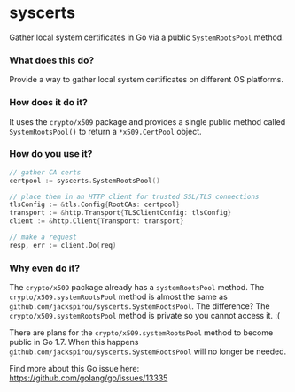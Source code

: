 # syscerts
Gather local system certificates in Go via a public `SystemRootsPool` method.

### What does this do?
Provide a way to gather local system certificates
on different OS platforms.

### How does it do it?
It uses the `crypto/x509` package and provides a single public method called
`SystemRootsPool()` to return a `*x509.CertPool` object.

### How do you use it?
```Go
// gather CA certs
certpool := syscerts.SystemRootsPool()

// place them in an HTTP client for trusted SSL/TLS connections
tlsConfig := &tls.Config{RootCAs: certpool}
transport := &http.Transport{TLSClientConfig: tlsConfig}
client := &http.Client{Transport: transport}

// make a request
resp, err := client.Do(req)
```

### Why even do it?
The `crypto/x509` package already has a `systemRootsPool` method.
The `crypto/x509.systemRootsPool` method is almost the same as
`github.com/jackspirou/syscerts.SystemRootsPool`.
The difference? The `crypto/x509.systemRootsPool` method is private so you
cannot access it. :(

There are plans for the `crypto/x509.systemRootsPool` method to become public
in Go 1.7. When this happens `github.com/jackspirou/syscerts.SystemRootsPool`
will no longer be needed.

Find more about this Go issue here: https://github.com/golang/go/issues/13335

